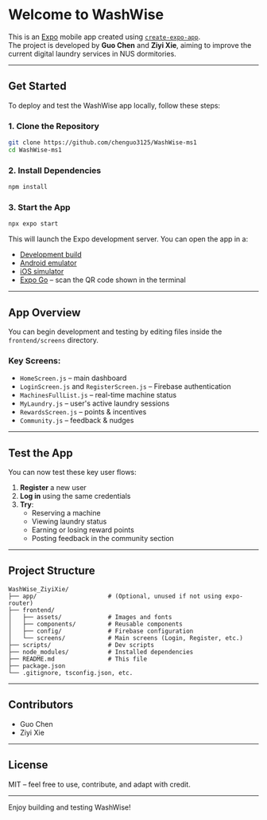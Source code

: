 
# Welcome to WashWise

This is an [Expo](https://expo.dev) mobile app created using [`create-expo-app`](https://www.npmjs.com/package/create-expo-app).  
The project is developed by **Guo Chen** and **Ziyi Xie**, aiming to improve the current digital laundry services in NUS dormitories.

---

## Get Started

To deploy and test the WashWise app locally, follow these steps:

### 1. Clone the Repository

```bash
git clone https://github.com/chenguo3125/WashWise-ms1
cd WashWise-ms1
```

### 2. Install Dependencies

```bash
npm install
```

### 3. Start the App

```bash
npx expo start
```

This will launch the Expo development server. You can open the app in a:

- [Development build](https://docs.expo.dev/develop/development-builds/introduction/)
- [Android emulator](https://docs.expo.dev/workflow/android-studio-emulator/)
- [iOS simulator](https://docs.expo.dev/workflow/ios-simulator/)
- [Expo Go](https://expo.dev/go) – scan the QR code shown in the terminal

---

## App Overview

You can begin development and testing by editing files inside the `frontend/screens` directory.

### Key Screens:

- `HomeScreen.js` – main dashboard
- `LoginScreen.js` and `RegisterScreen.js` – Firebase authentication
- `MachinesFullList.js` – real-time machine status
- `MyLaundry.js` – user's active laundry sessions
- `RewardsScreen.js` – points & incentives
- `Community.js` – feedback & nudges

---

## Test the App

You can now test these key user flows:

1. **Register** a new user
2. **Log in** using the same credentials
3. **Try**:
   - Reserving a machine
   - Viewing laundry status
   - Earning or losing reward points
   - Posting feedback in the community section

---

## Project Structure

```
WashWise_ZiyiXie/
├── app/                    # (Optional, unused if not using expo-router)
├── frontend/
│   ├── assets/             # Images and fonts
│   ├── components/         # Reusable components
│   ├── config/             # Firebase configuration
│   └── screens/            # Main screens (Login, Register, etc.)
├── scripts/                # Dev scripts
├── node_modules/           # Installed dependencies
├── README.md               # This file
├── package.json
└── .gitignore, tsconfig.json, etc.
```

---

## Contributors

- Guo Chen
- Ziyi Xie

---

## License

MIT – feel free to use, contribute, and adapt with credit.

---

Enjoy building and testing WashWise!
